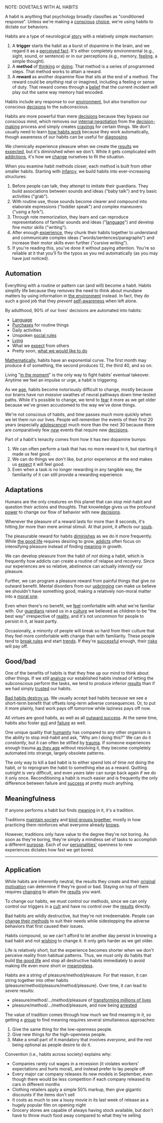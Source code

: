 
NOTE: DOVETAILS WITH AL HABITS

A habit is anything that psychology broadly classifies as "conditioned response". Unless we're making a [conscious](/humanity/) [choice](/decisions/), we're using habits to dictate our behaviors.

Habits are a type of neurological [story](/stories/) with a relatively simple mechanism:

1. A **trigger** starts the habit as a burst of dopamine in the brain, and we regard it as a [perceived fact](/reality/). It's either completely environmental (e.g., sight, sound, or sentence) or in our perceptions (e.g., memory, [feeling](/feelings/), a simple thought).
2. A **method** of [thinking](/understanding/) or [doing](/results/). That method is a series of programmed steps. That method works to attain a reward.
3. A **reward** as another dopamine flow that sits at the end of a method. The reward could be *anything* real or imagined, including a feeling or sense of duty. That reward comes through a [belief](/certainty/) that the current incident will play out the same way memory had encoded.

Habits include any response to our [environment](/reality/), but also transition our conscious [decisions](/decisions/) to the subconscious.

Habits are more powerful than mere [decisions](/decisions/) because they bypass our conscious mind, which removes our [internal negotiation](/conflicts-inner/) from the [decision-making](/decisions/) process and simply creates [cravings](/feelings/) for certain things. We don't usually need to learn [*how* habits work](https://adequate.life/habits/) because they work automatically, though awareness of our habits can be useful for [diagnosing](/layers/).

We chemically experience pleasure when we create the [results](/results/) we [expected](/imagination/), but it's diminished when we don't. While it gets complicated with [addictions](/addiction/), it's how we [change](/changes/) ourselves to fit the situation.

When you examine habit methods closer, each method is built from other smaller habits. Starting with [infancy](/maturity/), we build habits into ever-increasing structures:

1. Before people can talk, they attempt to imitate their guardians. They build associations between sounds and ideas ("baby talk") and try basic activities ("grab").
2. With routine use, those sounds become clearer and compound into elaborate expressions ("toddler speak") and complex maneuvers ("using a fork").
3. Through rote memorization, they learn and can reproduce representations of familiar sounds and ideas ("[language](/language/)") and develop fine motor skills ("writing").
4. After enough [experience](/understanding/), they chunk their habits together to understand and communicate complex ideas ("words/sentences/paragraphs") and increase their motor skills even further ("cursive writing").
5. If you're reading this, you've done it without paying attention. You're so reliable at it that you'll fix the typos as you red automatically (as you may have just noticed).

## Automation

Everything with a routine or pattern can (and will) become a habit. Habits simplify life because they removes the need to think about mundane matters by using information in [the environment](/reality/) instead. In fact, they do such a good job that they *prevent* [self-awareness](https://adequate.life/awareness/) when left alone.

By adulthood, 90% of our lives' decisions are automated into habits:

- [Language](/language/)
- [Purchases](https://adequate.life/saving/) for routine things
- Daily activities
- Unspoken [social rules](https://adequate.life/people-3/)
- [Lying](https://adequate.life/lying/)
- What we [expect](/imagination/) from others
- Pretty soon, [what we would like to do](/imagination/)

[Mathematically](/math/), habits have an exponential curve. The first month may produce 4 of something, the second produces 12, the third 40, and so on.

Living "[in the moment](https://adequate.life/awareness/)" is the only way to fight habits' eventual takeover. Anytime we feel an impulse or urge, a habit is triggering.

As we [age](/maturity/), habits become notoriously difficult to change, mostly because our brains have run *massive* swathes of neural pathways down time-tested paths. While it's possible to change, we tend to [fear](/fear/) it more as we get older because we've grown accustomed to the way we've done things.

We're not conscious of habits, and time passes *much* more quickly when we let them run our lives. People will remember the events of their first 20 years (especially [adolescence](/maturity/)) much more than the next 30 because there are comparatively few *[new](/image/)* events that require new [decisions](/decisions/).

Part of a habit's tenacity comes from how it has *two* dopamine bumps:

1. We can often perform a task that has no more reward to it, but starting it made us feel good.
2. We can do things we don't like, but prior experience at the end makes us [expect](/imagination/) it will feel good.
3. Even when a task is no longer rewarding in any tangible way, the familiarity of it can still provide a rewarding experience.

## Adaptations

Humans are the only creatures on this planet that can stop mid-habit and question their actions and thoughts. That knowledge gives us the profound [power](/power/) to change our flow of behavior with new [decisions](/decisions/).

Whenever the pleasure of a reward lasts for more than 8 seconds, it's hitting *far* more than mere animal stimuli. At that point, it affects our [souls](/humanity/).

The pleasurable reward for habits [diminishes](/results/) as we do it more frequently. While [the good life](/good-life/) requires desiring to grow, [addicts](/addiction/) often focus on intensifying pleasure instead of finding [meaning](/meaning/) in growth.

We can develop pleasure from the habit of *not* doing a habit, which is frequently how addicts can create a routine of relapse and recovery. Since our experiences are so relative, abstinence can actually *intensify* our pleasure.

Further, we can program a pleasure reward from painful things that give *no* outward benefit. Mental disorders from our [upbringing](/family/) can make us believe we shouldn't have something good, making a relatively non-moral matter into a [moral one](/morality/).

Even when there's no benefit, we [feel](/feelings/) comfortable with what we're familiar with. Our [guardians](/family/) raised us in a [culture](/culture/) we believed as children to be "the best way" irrespective of [reality](/reality/), and it's not uncommon for people to persist in it, at least partly.

Occasionally, a minority of people will break so hard from their culture that they feel more comfortable with change than with familiarity. These people tend to [break rules](/taboos/) and start [trends](/trends/). If they're [successful](https://adequate.life/success-1/) enough, their [risks](/social-risk/) will pay off.

## Good/bad

One of the benefits of habits is that they free up our mind to think about other things. If we *still* [analyze](/logic/) our established habits instead of letting the subconscious perform the tasks, we tend to produce inferior [results](/results/) than if we had simply [trusted](/trust/) our habits.

[Bad habits destroy us](https://adequate.life/habits/). We usually accept bad habits because we see a short-term benefit that offsets long-term adverse consequences. Or, to put it more plainly, hard work pays off tomorrow while laziness pays off now.

All virtues are good habits, as well as all [outward success](https://adequate.life/success-1/). At the same time, habits also foster [evil](/evil/) and [failure](/results/) as well.

One unique quality that [humanity](/humanity/) has compared to any other organism is the ability to stop mid-habit and ask, "Why am I doing this?" We can do it *constantly*, but it can often be stifled by [trauma](/ptsd/). If someone experiences enough trauma [as they age](/maturity/) without resolving it, they become completely automated into strange, largely obsolete patterns.

The only way to kill a bad habit is to either spend lots of time *not* doing the habit, or to reprogram the habit to something else as a reward. Quitting outright is very difficult, and even *years* later can surge back again if we do it only once. Reconditioning a habit is much easier and is frequently the only difference between failure and [success](https://adequate.life/success-1/) at pretty much anything.

## Meaningfulness

If anyone performs a habit but finds [meaning](/meaning/) in it, it's a tradition.

Traditions [maintain society](/culture/) and [bind groups together](/groups-small/), mostly in how practicing them reinforces what everyone already [knows](/understanding/).

However, traditions only have value to the degree they're not boring. As soon as they're boring, they're simply a mindless set of tasks to accomplish a different [purpose](/purpose/). Each of our [personalities'](/personality/) openness to new experiences dictates how fast we get bored.

* * * * *

## Application

While habits are inherently neutral, the results they create and their [original motivation](/morality/) can determine if they're good or bad. Staying on top of them requires [changing](/changes/) to attain the [results](/results/) you want.

To change our habits, we must control our methods, since we can only control our triggers in a [cult](/cults/) and have no control over the [results](/results/) directly.

Bad habits are wildly destructive, but they're not irredeemable. People can [change their methods](https://adequate.life/habits/) to suit their needs while sidestepping the adverse behaviors that first caused their issues.

Habits compound, so we can't afford to let another day persist in knowing a bad habit and not [wishing](/purpose/) to change it. It only gets harder as we get older.

Life is relatively short, but the experience becomes shorter when we don't perceive reality from habitual patterns. Thus, we must only do habits that build [the good life](/good-life/) and stop all destructive habits immediately to avoid making life even *more* short or [meaningless](/meaning/).

Habits are a string of pleasure/method/pleasure. For that reason, it can string together into other habits (pleasure/method/pleasure/method/pleasure). Over time, it can lead to *severe* results:

- pleasure/method/.../method/pleasure of [transforming millions of lives](/good-life/)
- pleasure/method/.../method/pleasure, and now being [arrested](/rules/)

The value of tradition comes through how much we find meaning in it, so getting a *[group](/groups-small/)* to find meaning requires several simultaneous approaches:

1. Give the same thing for the low-openness people.
2. Give new things for the high-openness people.
3. Make a small part of it mandatory that involves *everyone*, and the rest being optional as people desire to do it.

Convention (i.e., habits across society) explains why:

- Companies rarely cut wages in a recession (it violates workers' expectations and hurts moral), and instead prefer to lay people off
- Every major car company releases its new models in September, even though there would be less competition if each company released its cars in different months
- Clothing retailers apply a simple 50% markup, then give gigantic discounts if the items don't sell
- It costs as much to see a lousy movie in its last week of release as a hugely popular film on opening night
- Grocery stores are capable of always having stock available, but don't have to throw much food away compared to what they're selling

